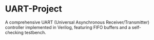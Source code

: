 # UART-Project
A comprehensive UART (Universal Asynchronous Receiver/Transmitter) controller implemented in Verilog, featuring FIFO buffers and a self-checking testbench. 
